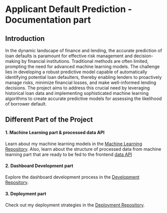 # Applicant Default Prediction - Documentation part

## Introduction

In the dynamic landscape of finance and lending, the accurate prediction of loan defaults is
paramount for effective risk management and decision-making by financial institutions.
Traditional methods are often limited, prompting the need for advanced machine learning
models. The challenge lies in developing a robust predictive model capable of automatically
identifying potential loan defaulters, thereby enabling lenders to proactively manage risks,
minimize financial losses, and make well-informed lending decisions. The project aims to
address this crucial need by leveraging historical loan data and implementing sophisticated
machine learning algorithms to create accurate predictive models for assessing the likelihood
of borrower default.

## Different Part of the Project

#### 1. Machine Learning part & processed data API

Learn about my machine learning models in the [Machine Learning Repository](https://github.com/moiseuwimana/Applicant-Default-Prediction---Machine-Learning-part).
Also, learn about the structure of processed data from machine learning part that are ready to be fed to the frontend [data API](https://github.com/moiseuwimana/Applicant-Default-Prediction---dataAPI-part)

#### 2. Dashboard Development part

Explore the dashboard development process in the [Development Repository](https://github.com/moiseuwimana/Applicant-Default-Prediction---Dashboard-development-part).

#### 3. Deployment part

Check out my deployment strategies in the [Deployment Repository](https://github.com/moiseuwimana/Applicant-Default-Prediction---Deployment-part).
